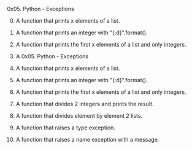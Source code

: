 0x05. Python - Exceptions

0. A function that prints x elements of a list.
1. A function that prints an integer with "{:d}".format().
2. A function that prints the first x elements of a list and only integers.
3. A 0x05. Python - Exceptions

0. A function that prints x elements of a list.
1. A function that prints an integer with "{:d}".format().
2. A function that prints the first x elements of a list and only integers.
3. A function that divides 2 integers and prints the result.
4. A function that divides element by element 2 lists.
5. A function that raises a type exception.
6. A function that raises a name exception with a message.
